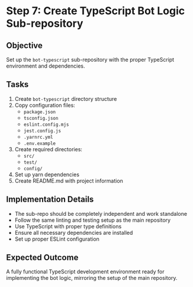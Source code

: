 # Step 7: Create TypeScript Bot Logic Sub-repository

## Objective
Set up the `bot-typescript` sub-repository with the proper TypeScript environment and dependencies.

## Tasks
1. Create `bot-typescript` directory structure
2. Copy configuration files:
   - `package.json`
   - `tsconfig.json`
   - `eslint.config.mjs`
   - `jest.config.js`
   - `.yarnrc.yml`
   - `.env.example`
3. Create required directories:
   - `src/`
   - `test/`
   - `config/`
4. Set up yarn dependencies
5. Create README.md with project information

## Implementation Details
- The sub-repo should be completely independent and work standalone
- Follow the same linting and testing setup as the main repository
- Use TypeScript with proper type definitions
- Ensure all necessary dependencies are installed
- Set up proper ESLint configuration

## Expected Outcome
A fully functional TypeScript development environment ready for implementing the bot logic, mirroring the setup of the main repository.